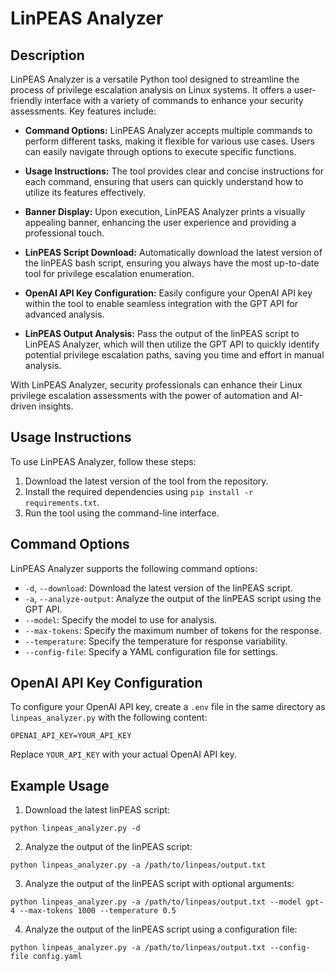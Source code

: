 # LinPEAS Analyzer

## Description

LinPEAS Analyzer is a versatile Python tool designed to streamline the process of privilege escalation analysis on Linux systems. It offers a user-friendly interface with a variety of commands to enhance your security assessments. Key features include:

- **Command Options:** LinPEAS Analyzer accepts multiple commands to perform different tasks, making it flexible for various use cases. Users can easily navigate through options to execute specific functions.

- **Usage Instructions:** The tool provides clear and concise instructions for each command, ensuring that users can quickly understand how to utilize its features effectively.

- **Banner Display:** Upon execution, LinPEAS Analyzer prints a visually appealing banner, enhancing the user experience and providing a professional touch.

- **LinPEAS Script Download:** Automatically download the latest version of the linPEAS bash script, ensuring you always have the most up-to-date tool for privilege escalation enumeration.

- **OpenAI API Key Configuration:** Easily configure your OpenAI API key within the tool to enable seamless integration with the GPT API for advanced analysis.

- **LinPEAS Output Analysis:** Pass the output of the linPEAS script to LinPEAS Analyzer, which will then utilize the GPT API to quickly identify potential privilege escalation paths, saving you time and effort in manual analysis.

With LinPEAS Analyzer, security professionals can enhance their Linux privilege escalation assessments with the power of automation and AI-driven insights.

## Usage Instructions

To use LinPEAS Analyzer, follow these steps:

1. Download the latest version of the tool from the repository.
2. Install the required dependencies using `pip install -r requirements.txt`.
3. Run the tool using the command-line interface.

## Command Options

LinPEAS Analyzer supports the following command options:

- `-d`, `--download`: Download the latest version of the linPEAS script.
- `-a`, `--analyze-output`: Analyze the output of the linPEAS script using the GPT API.
- `--model`: Specify the model to use for analysis.
- `--max-tokens`: Specify the maximum number of tokens for the response.
- `--temperature`: Specify the temperature for response variability.
- `--config-file`: Specify a YAML configuration file for settings.

## OpenAI API Key Configuration

To configure your OpenAI API key, create a `.env` file in the same directory as `linpeas_analyzer.py` with the following content:

```
OPENAI_API_KEY=YOUR_API_KEY
```

Replace `YOUR_API_KEY` with your actual OpenAI API key.

## Example Usage

1. Download the latest linPEAS script:

```
python linpeas_analyzer.py -d
```

2. Analyze the output of the linPEAS script:

```
python linpeas_analyzer.py -a /path/to/linpeas/output.txt
```

3. Analyze the output of the linPEAS script with optional arguments:

```
python linpeas_analyzer.py -a /path/to/linpeas/output.txt --model gpt-4 --max-tokens 1000 --temperature 0.5
```

4. Analyze the output of the linPEAS script using a configuration file:

```
python linpeas_analyzer.py -a /path/to/linpeas/output.txt --config-file config.yaml
```
